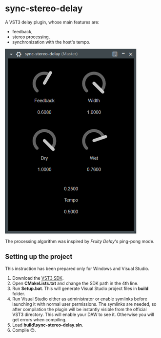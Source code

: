 # sync-stereo-delay

A VST3 delay plugin, whose main features are:
* feedback,
* stereo processing,
* synchronization with the host's tempo.

![](https://raw.githubusercontent.com/marekbobrowski/sync-stereo-delay/master/doc/gui.png)

The processing algorithm was inspired by *Fruity Delay*'s ping-pong mode.

## Setting up the project
This instruction has been prepared only for Windows and Visual Studio.
1. Download the [VST3 SDK](https://new.steinberg.net/developers/).
2. Open **CMakeLists.txt** and change the SDK path in the 4th line.
3. Run **Setup.bat**. This will generate Visual Studio project files in **build** folder.
4. Run Visual Studio either as administrator or enable symlinks before launching it with normal user permissions. The symlinks are needed, so after compilation the plugin will be instantly visible from the official VST3 directory. This will enable your DAW to see it. Otherwise you will get errors when compiling.
5. Load **build\sync-stereo-delay.sln**.
6. Compile 😊.



